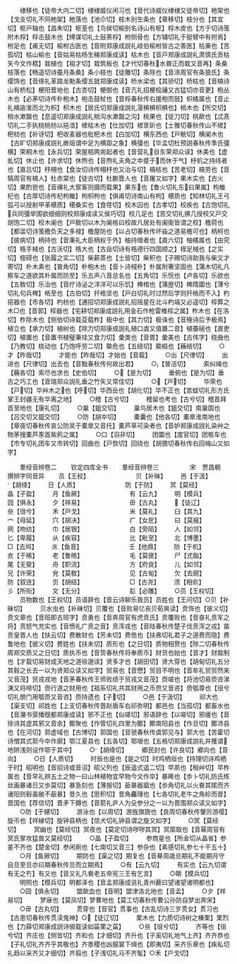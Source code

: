 <!-- { "loadSidebar": true } -->
　　棣移也【徒帝大内二切】棣棣威仪闲习也【音代诗威仪棣棣又徒帝切】杝架也【戈支切礼不同杝架】杝落也【池尒切】枝木别生条也【章移切】枝分也【其宜切】枢戸轴也【昌朱切】枢荎也【鸟侯切榆别名诗山有枢】桴木皮也【方于切诗笺附木桴】桴击鼓木也【缚谋切礼土鼔蒉桴】柎侧骨也【方辅切礼于挺臂中有拊焉】柎足也【甫无切】榆柎古医也【音附郑康成説礼岐伯榆柎皆古之善医】枯槀也【苦孤切】枯山榆也【音姑易枯杨生稊郑康成读】枯木也【音戸郑康成説礼肃慎氏贡枯矢今文作楛】栽植也【祖才切】栽筑板也【才代切春秋水昬正而栽又音再】条桑枝落也【畅遥切诗蚕月条桑】条小枝也【徒雕切】条除也【音涤周官有条狼氏】条缨饰也【音绦礼革路龙勒条缨五就郑康成读】桥水梁也【其骄切】桥枯也【音槁诗山有桥松】梗阳晋地也【古杏切】梗御也【音亢礼招梗桧禳又古猛切亦音更】枹丛木也【必茅切诗传朴枹木】枹击鼓杖也【音桴春秋传右援枹而鼓】枳橘属也【音止礼橘逾淮而北为枳】枳木也【居氏切郑康成説礼蓤椇椇枳椇也】梢木也【所交切】梢水漱齧也【息遥切郑康成説礼梢沟水漱齧之沟】桃果也【徒刀切】桃歃也【忒髙切礼二手执桃桃枋以挹湆】槎枯木也【仕加切】槎衺斫也【士雅切春秋传山不槎】杷枋也【补讶切】杷收麦器也枇杷木也【白加切】横东西也【戸觥切】横阑木也【古旷切郑康成説礼嶡爼谓中足为横距之象】横彊也【华孟切杜预説春秋传季氏彊横】荣桐木也【永兵切】荣屋梠两耑起者也【音营礼自东荣郑众读】休美也【虚虬切】休止也【许求切】休煦也【音煦礼夫角之夲蹙于而休于气】杼机之持纬者也【直吕切】杼栩也【食汝切诗传栩杼也又治与切】槁枯也【苦老切】槁劳也【音犒周官有槁人】杜赤棠也【徒古切】杜蒯晋人也【音屠又如字】果木实也【古火切】果酌鬯也【音祼礼大賔客则摄而载果】果东也【鲁火切礼东曰果属】枸檵杞也【古厚切诗传杞枸檵】枸枳枸也【俱甫切诗南山有枸】椹质也【知林切礼王弓弧弓以授射甲革椹质】椹桑实也【食荏切】校木囚也【古孝切】校疾也【古饱切礼兵同彊举围欲细细则校郑康成读又侯巧切】校几足也【苦交切礼拂几授校又戸交胡饱二切】校木阑也【戸敎切以木为阑格曰校故凡居处有阑衞皆谓之校】檐荷也【都滥切诗笺檐负天之多禄】檐屋防也【以占切春秋传坏庙之道易檐可也】柄柯也【彼病切】柄持也【音秉礼大臣柄权于外】柚持缯者也【直六切】柚橘属也【由究切】梏手械也【古沃切】梏大也【古岳切诗有梏德行四国顺之】桎足械也【之实切】桎碍也【张履之实二切】柴薪蒸也【士皆切】柴积也【子赐切诗助我与柴又才寄切】朴木素也【普角切】朴枹木也【音卜诗棫朴】朴属附箸坚固也【蒲木切礼凡察车之道欲其朴属而防至】乐五声八音总名也【五角切】乐恱也【卢各切】乐欲也【五敎切】乐治也【音疗诗泌之洋洋可以乐饥】椑棺也【蒲歴切】椑隋圜也【薄兮切礼句兵椑】格至也【古伯切】扞格坚也【戸白切礼时过然后学则扞格而不入】杓挹器也【市各切】杓枋也【逋招切郑康成説礼招摇星在北斗杓端又必遥切】椁葬之木□也【音郭】椁器也【宅耕切郑康成説礼用金石作枪雷椎椁之属】柞木也【在洛切】柞除木也【侧伯切诗载芟载柞】极中也【其力切】极诛也【音殛诗后予极焉】植立也【承力切】植树也【除力切郑康成説礼植口虡又值置二音】植蚕槌也【直吏切】植置也【音置书植璧秉珪又食力切】彚类也【音胃】彚美也【古伟字】桡曲也【乃教切】桡动也【乃饱呼劳二切】槷危也【五结切】槷榝也【蘓结切】
　　○才【昨哉切】
　　才能也【昨哉切】才始也【音载】
　　○出【尺律切】
　　出进也【尺律切】出去也【音黜春秋传何故出君】
　　○【普活切】
　　索纠绳也【蘓各切】索尽也求也【史伯切】
　　○【是为切】
　　垂俯也【是为切】垂古之巧工也【音瑞郑众説礼垂之竹矢又常佳切】
　　○【戸切】
　　华荣也【戸切】华艸木之也【呼切】华西岳也【胡化切】华不正也【苦蛙切礼形方氏掌王封疆无有华离之地】
　　○稽【古兮切】
　　稽留也考也【古兮切】稽首拜首至地也【康礼切】
　　○巢【鉏交切】
　　巢鸟居木也【鉏交切】南巢国也【吕交切又鉏交切】
　　○防【胡夲切】
　　橐囊也【他各切】橐臯淮南地也【章夜切春秋传哀公防吴于橐臯又音托】橐芦草可染者也【音妒郑康成説礼染艸之物茅搜橐芦豕首紫茢之属】
　　○口【羽非切】
　　团圜也【度官切】团柩车也【市专切礼团车又市转切】回曲也【戸恢切】回绕也【胡猥切春秋传右回梅山又如字】











　　羣经音辨卷二
　　钦定四库全书
　　羣经音辨卷三　　　　　宋　贾昌朝　撰辨字同音异
　　员【王权】　　　　　　　　贝【补昧】
　　邑【于汲】　　　　　　　　【胡绛】
　　日【人质】　　　　　　　　防【于防】
　　冥【莫经】　　　　　　　　晶【子盈】
　　月【鱼厥】　　　　　　　　有【云九】
　　明【模兵】　　　　　　　　囧【俱永】
　　夕【祥易】　　　　　　　　毌【古丸】
　　【徒辽】　　　　　　　　亝【徂兮】
　　禾【戸戈】　　　　　　　　米【莫礼】
　　臼【其九】　　　　　　　　宀【母延】
　　穴【胡决】　　　　　　　　疒【女戹】
　　曰【莫报】　　　　　　　　网【吻纺】
　　巾【居银】　　　　　　　　白【旁陌】
　　人【如邻】　　　　　　　　匕【卑履】
　　从【疾容】　　　　　　　　比【毗至】
　　北【博墨】　　　　　　　　□【去鸠】
　　乑【鱼音】　　　　　　　　壬【他鼎】
　　防【于机】　　　　　　　　衣【于稀】
　　老【鲁皓】　　　　　　　　毛【莫襃】
　　尸【式脂】　　　　　　　　尾【无斐】
　　舟【职流】　　　　　　　　方【府良】
　　儿【如邻】　　　　　　　　兄【许荣】
　　皃【莫敎】　　　　　　　　见【古甸】
　　欠【去劒】　　　　　　　　防【叙连】
　　页【胡结】　　　　　　　　□【古尧】
　　须【相俞】　　　　　　　　彡【所衔】
　　文【无分】　　　　　　　　髟【必雕】
　　○员【王权切】
　　员物数也【王权切】员语辞也【音云诗聊乐我员】员姓也【王问切】○贝【补昧切】
　　贝水虫也【补昧切】贝覆也【音败易亿丧贝荀爽读】贲饰也【彼义切】贲文章也【音班即古班字】贲勇也【音奔周官有虎贲氏】贲覆败也【音奋礼贲军之将】贲怒气充实也【音愤礼广贲之音】贲浑戎也【音陆春秋传楚子伐贲浑之戎】苗贲皇晋人也【扶云切】费散财也【芳未切】费佹也【扶弗切礼君子之道费而隐】费鲁地也【彼义切】费姓也【扶未切】质形也【之日切】质物相赘也【陟二切春秋传周郑交质又之日切】质执币也【音贽春秋传将奉质币】财货也始也【音才】财裁制也【才载切易财成天地之道徐邈读】贤多才也【胡田切】贤大穿也【胡甸切礼五分其毂之长去一以为贤郑众读又如字】贸易也【音懋】贸目不明也【音牟礼贸贸然来又音茂】贸戎戎地【音茅春秋传王师败绩于贸戎又音茂】赍嗟也【将池切易赍咨涕洟又将啼切】赍行道之财用也【祖系切礼共其财用之币赍又音咨】赍瓠尊也【徂兮切礼禜门用瓠赍又音咨】赍持遗也【子切】
　　○邑【于汲切】
　　祁大也【渠支切】祁姓也【上支切春秋传晋赵盾车右祁弥明】都邑也【当孤切】都畜水也【音潴书荥播旣都郑康成读】邪不正也【似嗟切】邪语辞也【以嗟切】邪缓也【音徐诗其虚其邪又音余】鄼聚也【作管切礼四里为鄼】鄼南阳县也【作旦切】鄼沛县也【在河切】郭虚域也【古博切】郭国也【音虢春秋传虞郭见与】郭大也【苦霍切诗憎其式郭今夲作廓】鄂江夏县也【五各切】鄂垠也【五格切郑康成説礼井擭谓地阱浅则设作鄂于其中】
　　○【胡绛切】
　　郷民封也【许良切】郷向也【音向】
　　○日【人质切】
　　时辰也是也【是之切】时鸡栖垣也【持理切诗鸡栖于时】昭明也【音招诗或音沼】昭父列也【辰遥式遥二切】早夙也【租艸切】早柞属也【音早礼辨五土之物一曰山林植物宜早物今文作皁】暴晞也【歩卜切礼防氏练丝画暴诸日又歩莫切】暴急刻也【薄报切】藃暴器窳也【歩角切礼以火飬其隂而齐诸阳则毂虽敝不藃暴】昔久也【思积切】昔角麤理也【七各切礼老牛之角紾而昔】晋国也【荐信切】晋矛下鐏也【音箭礼庐人为殳参分之一以为晋围郑众读又如字】
　　○防【于幰切】
　　游泳也【以周切】游旌旗旒也【良周切春秋传鞶厉游缨】旋帀也【祥縁切】旋钟县柄也【信犬切礼钟县谓之旋又如字】
　　○冥【莫经切】
　　冥幽也【莫经切】冥夜也【莫定切诗哕哕其冥】冥縻取也【音幂周官有冥氏掌攻猛兽又莫经切】
　　○晶【子盈切】
　　参商星也【所金切从晶省】参差不齐也【楚金切】参闲厠也【七南切又音三】参杂也【素感切礼参七十干五十】
　　○月【鱼厥切】
　　期防也【渠之切】期复也【音朞周歳旦期礼不能期月守自旦至旦亦曰期春秋传旦而立期焉】
　　○有【云九切】
　　有实也【云九切谓有无之冇】有又也【音又礼凡飬老五帝宪三王有乞言】
　　○朙【模兵切】
　　明照也【模兵切】明都泽也【音孟郑康成说礼青州薮曰望诸望诸明都也】
　　○囧【俱永切】
　　盟歃血也【音明】盟津洛北地也【音孟】
　　○夕【祥易切】
　　梦寐也【莫凤切】梦曹地也【莫工切春秋传曹公孙防自梦出奔宋】
　　○毌【古丸切】
　　贯穿也【音官】贯事也【古乱切诗三岁贯女】贯习也【古患切春秋传贯渎鬼神】○【徒辽切】
　　栗木也【力质切诗树之榛栗】栗烈也【力薛切郑康成説诗俶载读如菑栗之菑】
　　○亝【徂兮切】
　　齐等也【徂兮切】齐庄也【侧皆切】齐和也【才细切】齐升也【子奚切礼地气上齐】齐齐恭也【子礼切礼齐齐乎其敬也】齐黍稷也凶服裳下缉也【即夷切】采齐乐章也【疾私切礼趋以采齐又才细切】齐翦也【子浅切礼马不齐髦】○禾【户戈切】

